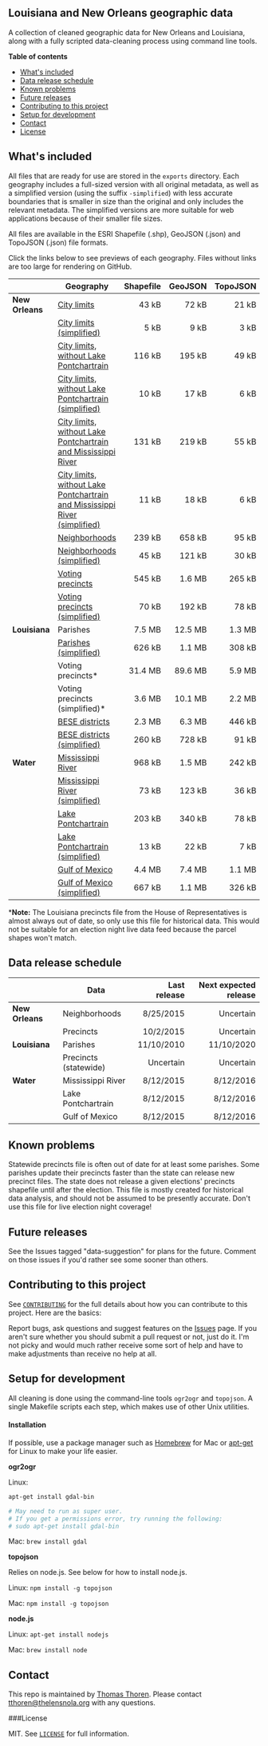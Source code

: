 ## Louisiana and New Orleans geographic data

A collection of cleaned geographic data for New Orleans and Louisiana, along with a fully scripted data-cleaning process using command line tools.

__Table of contents__

* [What's included](#whats-included)
* [Data release schedule](#data-release-schedule)
* [Known problems](#known-problems)
* [Future releases](#future-releases)
* [Contributing to this project](#contributing-to-this-project)
* [Setup for development](#setup-for-development)
* [Contact](#contact)
* [License](#license)

## What's included

All files that are ready for use are stored in the `exports` directory. Each geography includes a full-sized version with all original metadata, as well as a simplified version (using the suffix `-simplified`) with less accurate boundaries that is smaller in size than the original and only includes the relevant metadata. The simplified versions are more suitable for web applications because of their smaller file sizes.

All files are available in the ESRI Shapefile (.shp), GeoJSON (.json) and TopoJSON (.json) file formats.

Click the links below to see previews of each geography. Files without links are too large for rendering on GitHub.

|               |Geography                                                                                                                                       |Shapefile|GeoJSON |TopoJSON|
|---------------|------------------------------------------------------------------------------------------------------------------------------------------------|--------:|-------:|-------:|
|__New Orleans__|[City limits](exports/topojson/parishes/orleans.json)                                                                                           | 43   kB | 72   kB| 21   kB|
|               |[City limits (simplified)](exports/topojson/parishes/orleans-simplified.json)                                                                   |  5   kB |  9   kB|  3   kB|
|               |[City limits, without Lake Pontchartrain](exports/topojson/parishes/orleans-no-lake.json)                                                       |116   kB |195   kB| 49   kB|
|               |[City limits, without Lake Pontchartrain (simplified)](exports/topojson/parishes/orleans-no-lake-simplified.json)                               | 10   kB | 17   kB|  6   kB|
|               |[City limits, without Lake Pontchartrain and Mississippi River](exports/topojson/parishes/orleans-no-lake-no-river.json)                        |131   kB |219   kB| 55   kB|
|               |[City limits, without Lake Pontchartrain and Mississippi River (simplified)](exports/topojson/parishes/orleans-no-lake-no-river-simplified.json)| 11   kB | 18   kB|  6   kB|
|               |[Neighborhoods](exports/topojson/neighborhoods/new-orleans.json)                                                                                |239   kB |658   kB| 95   kB|
|               |[Neighborhoods (simplified)](exports/topojson/neighborhoods/new-orleans-simplified.json)                                                        | 45   kB |121   kB| 30   kB|
|               |[Voting precincts](exports/topojson/precincts/new-orleans.json)                                                                                 |545   kB |  1.6 MB|265   kB|
|               |[Voting precincts (simplified)](exports/topojson/precincts/new-orleans-simplified.json)                                                         | 70   kB |192   kB| 78   kB|
|__Louisiana__  |Parishes                                                                                                                                        |  7.5 MB | 12.5 MB|  1.3 MB|
|               |[Parishes (simplified)](exports/topojson/parishes/louisiana-simplified.json)                                                                    |626   kB |  1.1 MB|308   kB|
|               |Voting precincts*                                                                                                                               | 31.4 MB | 89.6 MB|  5.9 MB|
|               |Voting precincts (simplified)*                                                                                                                  |  3.6 MB | 10.1 MB|  2.2 MB|
|               |[BESE districts](exports/topojson/bese/bese.json)                                                                                               |  2.3 MB |  6.3 MB|446   kB|
|               |[BESE districts (simplified)](exports/topojson/bese/bese-simplified.json)                                                                       |260   kB |728   kB| 91   kB|
|__Water__      |[Mississippi River](exports/topojson/water/mississippi-river.json)                                                                              |968   kB |  1.5 MB|242   kB|
|               |[Mississippi River (simplified)](exports/topojson/water/mississippi-river-simplified.json)                                                      | 73   kB |123   kB| 36   kB|
|               |[Lake Pontchartrain](exports/topojson/water/lake-pontchartrain.json)                                                                            |203   kB |340   kB| 78   kB|
|               |[Lake Pontchartrain (simplified)](exports/topojson/water/lake-pontchartrain-simplified.json)                                                    | 13   kB | 22   kB|  7   kB|
|               |[Gulf of Mexico](exports/topojson/water/gulf-of-mexico-simplified.json)                                                                         |  4.4 MB |  7.4 MB|  1.1 MB|
|               |[Gulf of Mexico (simplified)](exports/topojson/water/gulf-of-mexico-simplified.json)                                                            |667   kB |  1.1 MB|326   kB|

*__Note:__ The Louisiana precincts file from the House of Representatives is almost always out of date, so only use this file for historical data. This would not be suitable for an election night live data feed because the parcel shapes won't match.

## Data release schedule

|               |Data                    |Last release|Next expected release|
|---------------|------------------------|-----------:|--------------------:|
|__New Orleans__|Neighborhoods           |8/25/2015   |Uncertain            |
|               |Precincts               |10/2/2015   |Uncertain            |
|__Louisiana__  |Parishes                |11/10/2010  |11/10/2020           |
|               |Precincts (statewide)   |Uncertain   |Uncertain            |
|__Water__      |Mississippi River       |8/12/2015   |8/12/2016            |
|               |Lake Pontchartrain      |8/12/2015   |8/12/2016            |
|               |Gulf of Mexico          |8/12/2015   |8/12/2016            |

## Known problems

Statewide precincts file is often out of date for at least some parishes. Some parishes update their precincts faster than the state can release new precinct files. The state does not release a given elections' precincts shapefile until after the election. This file is mostly created for historical data analysis, and should not be assumed to be presently accurate. Don't use this file for live election night coverage!

## Future releases

See the Issues tagged "data-suggestion" for plans for the future. Comment on those issues if you'd rather see some sooner than others.

## Contributing to this project

See [`CONTRIBUTING`](CONTRIBUTING) for the full details about how you can contribute to this project. Here are the basics:

Report bugs, ask questions and suggest features on the [Issues](https://github.com/TheLens/geographic-data/issues) page. If you aren't sure whether you should submit a pull request or not, just do it. I'm not picky and would much rather receive some sort of help and have to make adjustments than receive no help at all.

## Setup for development

All cleaning is done using the command-line tools `ogr2ogr` and `topojson`. A single Makefile scripts each step, which makes use of other Unix utilities.

#### Installation

If possible, use a package manager such as [Homebrew](http://brew.sh/) for Mac or [apt-get](http://manpages.ubuntu.com/manpages/raring/man8/apt-get.8.html) for Linux to make your life easier.

__ogr2ogr__

Linux:

```bash
apt-get install gdal-bin

# May need to run as super user.
# If you get a permissions error, try running the following:
# sudo apt-get install gdal-bin
```

Mac: `brew install gdal`

__topojson__

Relies on node.js. See below for how to install node.js.

Linux: `npm install -g topojson`

Mac: `npm install -g topojson`

__node.js__

Linux: `apt-get install nodejs`

Mac: `brew install node`

## Contact

This repo is maintained by [Thomas Thoren](https://github.com/ThomasThoren). Please contact tthoren@thelensnola.org with any questions.

###License

MIT. See [`LICENSE`](LICENSE) for full information.
